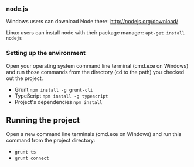### node.js

Windows users can download Node there: http://nodejs.org/download/

Linux users can install node with their package manager: `apt-get install nodejs`

### Setting up the environment

Open your operating system command line terminal (cmd.exe on Windows) and run those commands from the directory (cd to the path) you checked out the project.

 * Grunt `npm install -g grunt-cli`
 * TypeScript `npm install -g typescript`
 * Project's dependencies `npm install`

## Running the project

Open a new command line terminals (cmd.exe on Windows) and run this command from the project directory:

 * `grunt ts`
 * `grunt connect`
